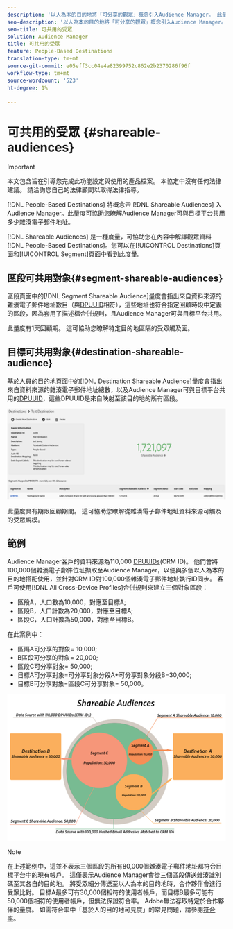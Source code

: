 ```yaml
---
description: '以人為本的目的地將「可分享的觀眾」概念引入Audience Manager。 此量度可協助您瞭解Audience Manager可與目標平台共用多少雜湊電子郵件地址。 '
seo-description: '以人為本的目的地將「可分享的觀眾」概念引入Audience Manager。 此量度可協助您瞭解Audience Manager可與目標平台共用多少雜湊電子郵件地址。 '
seo-title: 可共用的受眾
solution: Audience Manager
title: 可共用的受眾
feature: People-Based Destinations
translation-type: tm+mt
source-git-commit: e05eff3cc04e4a82399752c862e2b2370286f96f
workflow-type: tm+mt
source-wordcount: '523'
ht-degree: 1%

---
```



# 可共用的受眾 {#shareable-audiences}

>[!IMPORTANT]
>本文包含旨在引導您完成此功能設定與使用的產品檔案。 本協定中沒有任何法律建議。 請洽詢您自己的法律顧問以取得法律指導。

[!DNL People-Based Destinations] 將概念帶 [!DNL Shareable Audiences] 入Audience Manager。此量度可協助您瞭解Audience Manager可與目標平台共用多少雜湊電子郵件地址。

[!DNL Shareable Audiences] 是一種度量，可協助您在內容中解譯觀眾資料 [!DNL People-Based Destinations]。您可以在[!UICONTROL Destinations]頁面和[!UICONTROL Segment]頁面中看到此度量。

## 區段可共用對象{#segment-shareable-audiences}

區段頁面中的[!DNL Segment Shareable Audience]量度會指出來自資料來源的雜湊電子郵件地址數目（與[DPUUID](../../reference/ids-in-aam.md)相符），這些地址也符合指定回顧時段中定義的區段，因為套用了描述檔合併規則，且Audience Manager可與目標平台共用。

此量度有1天回顧期。 這可協助您瞭解特定目的地區隔的受眾觸及面。

## 目標可共用對象{#destination-shareable-audience}

基於人員的目的地頁面中的[!DNL Destination Shareable Audience]量度會指出來自資料來源的雜湊電子郵件地址總數，以及Audience Manager可與目標平台共用的[DPUUID](../../reference/ids-in-aam.md)，這些DPUUID是來自映射至該目的地的所有區段。

![可分享的觀眾](assets/dest-shareable-audiences.png)

此量度具有期限回顧期間。 這可協助您瞭解從雜湊電子郵件地址資料來源可觸及的受眾規模。

## 範例

Audience Manager客戶的資料來源為110,000 [DPUUIDs](../../reference/ids-in-aam.md)(CRM ID)。 他們會將100,000個雜湊電子郵件位址擷取至Audience Manager，以便與多個以人為本的目的地搭配使用，並針對CRM ID對100,000個雜湊電子郵件地址執行ID同步。 客戶可使用[!DNL All Cross-Device Profiles]合併規則來建立三個對象區段：

* 區段A，人口數為10,000，對應至目標A;
* 區段B，人口計數為20,000，對應至目標A;
* 區段C，人口計數為50,000，對應至目標B。

在此案例中：

* 區隔A可分享的對象= 10,000;
* B區段可分享的對象= 20,000;
* 區段C可分享對象= 50,000;
* 目標A可分享對象=可分享對象分段A+可分享對象分段B=30,000;
* 目標B可分享對象=區段C可分享對象= 50,000。

![可共用的觀眾——圖](assets/shareable-audiences.png)

>[!NOTE]
>
>在上述範例中，這並不表示三個區段的所有80,000個雜湊電子郵件地址都符合目標平台中的現有帳戶。 這僅表示Audience Manager會從三個區段傳送雜湊識別碼至其各自的目的地。 將受眾細分傳送至以人為本的目的地時，合作夥伴會進行受眾比對。 目標A最多可有30,000個相符的使用者帳戶，而目標B最多可能有50,000個相符的使用者帳戶，但無法保證符合率。 Adobe無法存取特定於合作夥伴的量度。 如需符合率中「基於人的目的地可見度」的常見問題，請參閱[符合率](../../faq/faq-people-based-destinations.md#match-rates)。
